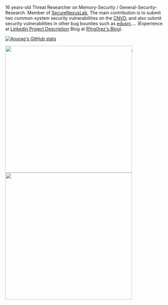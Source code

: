 16 years-old Threat Researcher on Memory-Security / General-Security-Research. Member of [SecureNexusLab](SecureNexusLab.github.io), The main contribution is to submit two common-system security vulnerabilities on the [CNVD](cnvd.org.cn), and also submit security vulnerabilities in other bug bounties such as [edusrc](src.sjtu.edu.cn).... (Experience at [Linkedin Project Description](https://www.linkedin.com/in/hailin-zheng-88810b360?utm_source=share&utm_campaign=share_via&utm_content=profile&utm_medium=android_app) Blog at [R1ng0rez's Blog](r1ng0rez.github.io)).


[![Anurag's GitHub stats](https://github-readme-stats.vercel.app/api?username=r1ng0rez)](https://github.com/anuraghazra/github-readme-stats)

<p>
  <a href="#">
    <img width="400" align="top" src="https://gist.githubusercontent.com/r1ng0rez/56369861fe6300838cf3f8f308b40c54/raw/github-metrics.svg" />
  </a>
  &emsp;
  <a href="#">
    <img width="400" align="top" src="https://gist.githubusercontent.com/r1ng0rez/af3eb4b2a2319ecf2821d475966bb50b/raw/github-metrics.svg" />
  </a>
</p>
